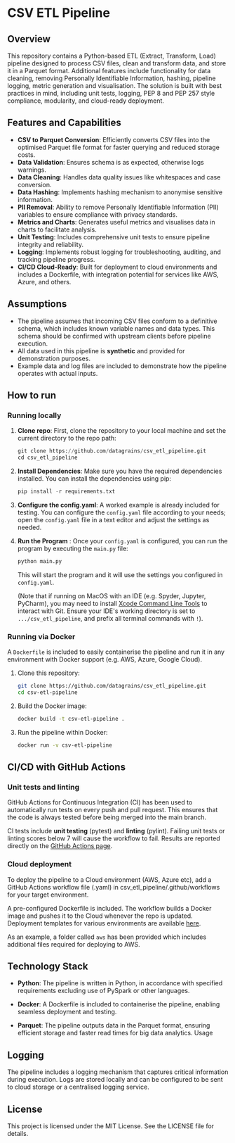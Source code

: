 # CSV ETL Pipeline

## Overview
This repository contains a Python-based ETL (Extract, Transform, Load) pipeline designed to process CSV files, clean and transform data, and store it in a Parquet format. Additional features include functionality for data cleaning, removing Personally Identifiable Information, hashing, pipeline logging, metric generation and visualisation. The solution is built with best practices in mind, including unit tests, logging, PEP 8 and PEP 257 style compliance, modularity, and cloud-ready deployment. 

## Features and Capabilities
- **CSV to Parquet Conversion**: Efficiently converts CSV files into the optimised Parquet file format for faster querying and reduced storage costs.
- **Data Validation**: Ensures schema is as expected, otherwise logs warnings.
- **Data Cleaning**: Handles data quality issues like whitespaces and case conversion.
- **Data Hashing**: Implements hashing mechanism to anonymise sensitive information.
- **PII Removal**: Ability to remove Personally Identifiable Information (PII) variables to ensure compliance with privacy standards.
- **Metrics and Charts**: Generates useful metrics and visualises data in charts to facilitate analysis.
- **Unit Testing**: Includes comprehensive unit tests to ensure pipeline integrity and reliability.
- **Logging**: Implements robust logging for troubleshooting, auditing, and tracking pipeline progress.
- **CI/CD Cloud-Ready**: Built for deployment to cloud environments and includes a Dockerfile, with integration potential for services like AWS, Azure, and others.

## Assumptions
- The pipeline assumes that incoming CSV files conform to a definitive schema, which includes known variable names and data types. This schema should be confirmed with upstream clients before pipeline execution.
- All data used in this pipeline is **synthetic** and provided for demonstration purposes.
- Example data and log files are included to demonstrate how the pipeline operates with actual inputs.

## How to run

### Running locally

1. **Clone repo**: First, clone the repository to your local machine and set the current directory to the repo path:

   ```python
   git clone https://github.com/datagrains/csv_etl_pipeline.git
   cd csv_etl_pipeline
   ```

3. **Install Dependencies**: Make sure you have the required dependencies installed. You can install the dependencies using pip: 
   ```python
   pip install -r requirements.txt
   ```

4. **Configure the config.yaml**: A worked example is already included for testing. You can configure the `config.yaml` file according to your needs; open the `config.yaml` file in a text editor and adjust the settings as needed. 

6. **Run the Program** : Once your `config.yaml` is configured, you can run the program by executing the `main.py` file:

   ```bash
   python main.py
   ```
   This will start the program and it will use the settings you configured in `config.yaml`.

   (Note that if running on MacOS with an IDE (e.g. Spyder, Jupyter, PyCharm), you may need to install [Xcode Command Line Tools](https://mac.install.guide/commandlinetools/) to interact with Git.
   Ensure your IDE's working directory is set to `.../csv_etl_pipeline`, and prefix all terminal commands with `!`).

### Running via Docker
A `Dockerfile` is included to easily containerise the pipeline and run it in any environment with Docker support (e.g. AWS, Azure, Google Cloud).

1. Clone this repository:
   ```bash
   git clone https://github.com/datagrains/csv_etl_pipeline.git
   cd csv-etl-pipeline
   ```

2. Build the Docker image:
   ```bash
   docker build -t csv-etl-pipeline .
   ```

3. Run the pipeline within Docker:
   ```bash
   docker run -v csv-etl-pipeline
   ```

## CI/CD with GitHub Actions

### Unit tests and linting
GitHub Actions for Continuous Integration (CI) has been used to automatically run tests on every push and pull request. This ensures that the code is always tested before being merged into the main branch. 

CI tests include **unit testing** (pytest) and **linting** (pylint). Failing unit tests or linting scores below 7 will cause the workflow to fail. Results are reported directly on the [GitHub Actions page](https://github.com/datagrains/csv_etl_pipeline/actions).

### Cloud deployment
To deploy the pipeline to a Cloud environment (AWS, Azure etc), add a GitHub Actions workflow file (.yaml) in csv_etl_pipeline/.github/workflows for your target environment.

A pre-configured Dockerfile is included. The workflow builds a Docker image and pushes it to the Cloud whenever the repo is updated. Deployment templates for various environments are available [here](https://github.com/datagrains/csv_etl_pipeline/actions/new?category=deployment).

As an example, a folder called `aws` has been provided which includes additional files required for deploying to AWS.


## Technology Stack

- **Python**: The pipeline is written in Python, in accordance with specified requirements excluding use of PySpark or other languages.

- **Docker**: A Dockerfile is included to containerise the pipeline, enabling seamless deployment and testing.

- **Parquet**: The pipeline outputs data in the Parquet format, ensuring efficient storage and faster read times for big data analytics.
Usage


## Logging

The pipeline includes a logging mechanism that captures critical information during execution. Logs are stored locally and can be configured to be sent to cloud storage or a centralised logging service.

## License

This project is licensed under the MIT License. See the LICENSE file for details.

